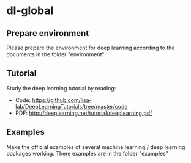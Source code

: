 # dl-global
## Prepare environment
Please prepare the environment for deep learning according to the documents in the folder "environment"
## Tutorial
Study the deep learning tutorial by reading:
- Code: https://github.com/lisa-lab/DeepLearningTutorials/tree/master/code
- PDF: http://deeplearning.net/tutorial/deeplearning.pdf
## Examples
Make the official examples of several machine learning / deep learning packages working. There examples are in the folder "examples"
